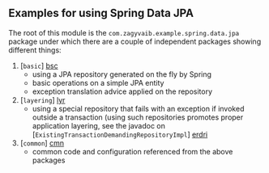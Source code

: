 Examples for using Spring Data JPA
----------------------------------

The root of this module is the `com.zagyvaib.example.spring.data.jpa` package under which there are a couple of independent
packages showing different things:

1. [`basic`] [bsc]
    - using a JPA repository generated on the fly by Spring
    - basic operations on a simple JPA entity
    - exception translation advice applied on the repository
2. [`layering`] [lyr]
    - using a special repository that fails with an exception if invoked outside a transaction (using such
    repositories promotes proper application layering, see the javadoc on [`ExistingTransactionDemandingRepositoryImpl`] [erdri]
3. [`common`] [cmn]
    - common code and configuration referenced from the above packages

 [bsc]: com.zagyvaib.example.spring.data.jpa.basic
 [lyr]: com.zagyvaib.example.spring.data.jpa.layering
 [cmn]: com.zagyvaib.example.spring.data.jpa.common
 [erdri]: src/main/java/com/zagyvaib/example/spring/data/jpa/layering/infrastructure/ExistingTransactionDemandingRepositoryImpl.java
